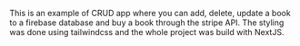 This is an example of CRUD app where you can add, delete, update a book to a firebase database and buy a book through the stripe API. The styling was done using tailwindcss and the whole project was build with NextJS.